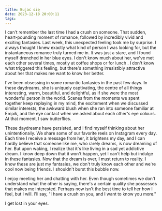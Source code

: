 ```yaml
---
title: Bujać się
date: 2023-12-18 20:00:11
tags:
---
```


I can't remember the last time I had a crush on someone. That sudden, heart-pounding moment of romance, followed by incredibly vivid and exciting fantasies. Last week, this unexpected feeling took me by surprise. I always thought I knew exactly what kind of person I was looking for, but the instantaneous romance truly turned me in. It was just a stare, and I found myself drenched in her blue eyes. I don't know much about her, we've met each other several times, mostly at coffee shops or for lunch . I don't know what triggered this feeling, but there's something irresistibly attractive about her that makes me want to know her better.

I've been obsessing in some romantic fantasies in the past few days. In these daydreams, she is uniquely captivating, the centre of all things interesting, warm, beautiful, and delightful, as if she were the most wonderful person in the world. Scenes from the moments we spent together keep replaying in my mind, the excitement when we discussed similar interests, the awkward blush when she ran into someone familiar at Empik, and the eye contact when we asked about each other's eye colours. At that moment, I saw butterflies.

These daydreams have persisted, and I find myself thinking about her unintentionally. We share some of our favorite reels on Instagram every day. Each time I receive a message from her, it brightens my day, and I can hardly believe that someone like me, who rarely dreams, is now dreaming of her. But upon waking, I realize that it's like living in a sad yet addictive dream. I know deep down that it won't happen, yet I can't help but indulge in these fantasies. Now that the dream is over, I must return to reality. I know these are just my fantasies, we don't truly know each other and we're cool now being friends. I shouldn't burst this bubble now.

I enjoy meeting her and chatting with her. Even though sometimes we don't understand what the other is saying, there's a certain quality she possesses that makes me interested. Perhaps now isn't the best time to tell her how I feel, but I will. I'll say, "I have a crush on you, and I want to know you more."

I get lost in your eyes.

